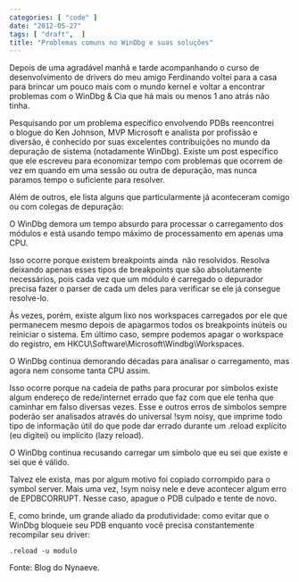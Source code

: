 ```yaml
---
categories: [ "code" ]
date: "2012-05-27"
tags: [ "draft",  ]
title: "Problemas comuns no WinDbg e suas soluções"
---
```

Depois de uma agradável manhã e tarde acompanhando o curso de
desenvolvimento de drivers do meu amigo Ferdinando voltei para a casa
para brincar um pouco mais com o mundo kernel e voltar a encontrar
problemas com o WinDbg & Cia que há mais ou menos 1 ano atrás não
tinha.

Pesquisando por um problema específico envolvendo PDBs reencontrei
o blogue do Ken Johnson, MVP Microsoft e analista por profissão e
diversão, é conhecido por suas excelentes contribuições no mundo da
depuração de sistema (notadamente WinDbg). Existe um post específico
que ele escreveu para economizar tempo com problemas que ocorrem de
vez em quando em uma sessão ou outra de depuração, mas nunca paramos
tempo o suficiente para resolver.

Além de outros, ele lista alguns que particularmente já aconteceram
comigo ou com colegas de depuração:

O WinDbg demora um tempo absurdo para processar o carregamento dos
módulos e está usando tempo máximo de processamento em apenas uma CPU.

Isso ocorre porque existem breakpoints ainda  não resolvidos. Resolva
deixando apenas esses tipos de breakpoints que são absolutamente
necessários, pois cada vez que um módulo é carregado o depurador
precisa fazer o parser de cada um deles para verificar se ele já consegue
resolve-lo.

Às vezes, porém, existe algum lixo nos workspaces carregados por ele
que permanecem mesmo depois de apagarmos todos os breakpoints inúteis ou
reiniciar o sistema. Em último caso, sempre podemos apagar o workspace
do registro, em HKCU\Software\Microsoft\Windbg\Workspaces.

O WinDbg continua demorando décadas para analisar o carregamento,
mas agora nem consome tanta CPU assim.

Isso ocorre porque na cadeia de paths para procurar por símbolos existe
algum endereço de rede/internet errado que faz com que ele tenha que
caminhar em falso diversas vezes. Esse e outros erros de símbolos
sempre poderão ser analisados através do universal !sym noisy, que
imprime todo tipo de informação útil do que pode dar errado durante
um .reload explícito (eu digitei) ou implícito (lazy reload).

O WinDbg continua recusando carregar um símbolo que eu sei que existe
e sei que é válido.

Talvez ele exista, mas por algum motivo foi copiado corrompido para o
symbol server. Mais uma vez, !sym noisy nele e deve acontecer algum
erro de EPDBCORRUPT. Nesse caso, apague o PDB culpado e tente de novo.

E, como brinde, um grande aliado da produtividade: como evitar que o
WinDbg bloqueie seu PDB enquanto você precisa constantemente recompilar
seu driver:

    .reload -u modulo

Fonte: Blog do Nynaeve.
